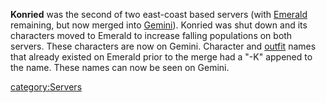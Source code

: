 **Konried** was the second of two east-coast based servers (with
[Emerald](Emerald.md) remaining, but now merged into
[Gemini](Gemini.md)). Konried was shut down and its characters
moved to Emerald to increase falling populations on both servers. These
characters are now on Gemini. Character and [outfit](../terminology/Outfit.md)
names that already existed on Emerald prior to the merge had a "-K"
appened to the name. These names can now be seen on Gemini.

[category:Servers](category:Servers.md)
